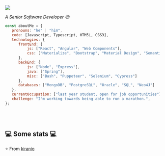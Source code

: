 <img src="https://github.com/kiranio/kiranio/blob/master/svg.svg"/>


<p><em>A Senior Software Developer 😊</br>
</em></p>


```javascript
const aboutMe = {
   pronouns: "he" | "him",
   code: [Javascript, Typescript, HTM5L, CSS3],
   technologies: {
      frontEnd: {
          js: ["React", "Angular", "Web Components"],
          css: ["Materialize", "Bootstrap", "Material Design", "Semantic UI", "SCSS/LESS"]
      },
      backEnd: {
          js: ["Node", "Express"],
          java: ["Spring"],
          misc: ["Bash", "Puppeteer", "Selenium", "Cypress"]
      },
      databases: ["MongoDB", "PostgreSQL", "Oracle", "SQL", "Neo4J"]
   },
   currentOccupation: ["last year student, open for job opportunities"],
   challenge: "I'm working towards being able to run a marathon.",
};
```
</br></br>
<h2>💻 Some stats 💻</h2>


⭐️ From [kiranio](https://github.com/kiranio)
